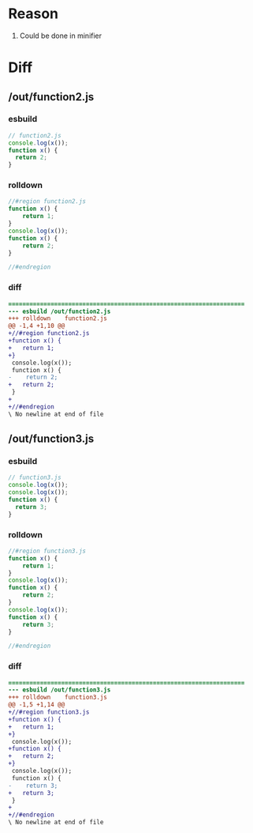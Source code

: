 # Reason
1. Could be done in minifier
# Diff
## /out/function2.js
### esbuild
```js
// function2.js
console.log(x());
function x() {
  return 2;
}
```
### rolldown
```js
//#region function2.js
function x() {
	return 1;
}
console.log(x());
function x() {
	return 2;
}

//#endregion
```
### diff
```diff
===================================================================
--- esbuild	/out/function2.js
+++ rolldown	function2.js
@@ -1,4 +1,10 @@
+//#region function2.js
+function x() {
+	return 1;
+}
 console.log(x());
 function x() {
-    return 2;
+	return 2;
 }
+
+//#endregion
\ No newline at end of file

```
## /out/function3.js
### esbuild
```js
// function3.js
console.log(x());
console.log(x());
function x() {
  return 3;
}
```
### rolldown
```js
//#region function3.js
function x() {
	return 1;
}
console.log(x());
function x() {
	return 2;
}
console.log(x());
function x() {
	return 3;
}

//#endregion
```
### diff
```diff
===================================================================
--- esbuild	/out/function3.js
+++ rolldown	function3.js
@@ -1,5 +1,14 @@
+//#region function3.js
+function x() {
+	return 1;
+}
 console.log(x());
+function x() {
+	return 2;
+}
 console.log(x());
 function x() {
-    return 3;
+	return 3;
 }
+
+//#endregion
\ No newline at end of file

```